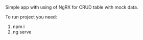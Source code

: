 Simple app with using of NgRX for CRUD table with mock data.

To run project you need:

1. npm i
2. ng serve
